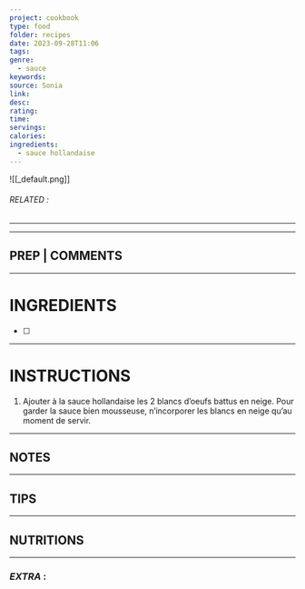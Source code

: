 ```yaml
---
project: cookbook
type: food
folder: recipes
date: 2023-09-28T11:06
tags: 
genre:
  - sauce
keywords: 
source: Sonia
link: 
desc: 
rating: 
time: 
servings: 
calories: 
ingredients:
  - sauce hollandaise
---
```


![[_default.png]]
###### *RELATED* : 
---


---
## PREP | COMMENTS



---
# INGREDIENTS

- [ ] 

---
# INSTRUCTIONS

1. Ajouter à la sauce hollandaise les 2 blancs d’oeufs battus en neige. Pour garder la sauce bien mousseuse, n’incorporer les blancs en neige qu’au moment de servir.

---
## NOTES



---
## TIPS



---
## NUTRITIONS



---
### *EXTRA* :



